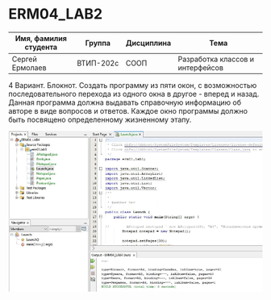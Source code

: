# ERM04_LAB2

Имя, фамилия студента | Группа  | Дисциплина  | Тема
----------------------|---------|-------------|---------
Сергей Ермолаев |	ВТИП-202с |	СООП	| Разработка классов и интерфейсов

4 Вариант. Блокнот. Создать программу из пяти окон, с возможностью последовательного перехода из одного окна в другое - вперед и назад. Данная программа должна выдавать справочную информацию об авторе в виде вопросов и ответов. Каждое окно программы должно быть посвящено определенному жизненному этапу.



![Screenshot](screenshot1.jpg)
